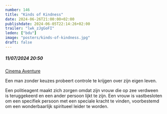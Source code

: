 ```yaml
---
number: 146
title: "Kinds of Kindness"
date: 2024-06-26T21:00:00+02:00
publishdate: 2024-06-05T22:14:26+02:00
trailer: "lwk_zJgGoFI"
leden: ["bdu"]
image: "posters/kinds-of-kindness.jpg"
draft: false
---
```


##### 11/07/2024 20:50

[Cinema Aventure](https://cinema-aventure.be/catalogue/movie/?BCE18B41-3E1F-F070-0918-2DEE3E7C97D4)

Een man zonder keuzes probeert controle te krijgen over zijn eigen leven.
<!--more-->
Een politieagent maakt zich zorgen omdat zijn vrouw die op zee
verdween is teruggekeerd en een ander persoon lijkt te zijn.
Een vrouw is vastbesloten om een specifiek persoon met een speciale
kracht te vinden, voorbestemd om een wonderbaarlijk spiritueel leider te worden.
